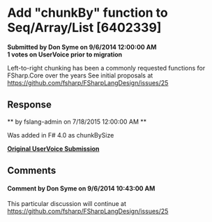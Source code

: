 # Add "chunkBy" function to Seq/Array/List [6402339] #

**Submitted by Don Syme on 9/6/2014 12:00:00 AM**  
**1 votes on UserVoice prior to migration**  

Left-to-right chunking has been a commonly requested functions for FSharp.Core over the years
See initial proposals at
https://github.com/fsharp/FSharpLangDesign/issues/25



## Response ##
** by fslang-admin on 7/18/2015 12:00:00 AM **

Was added in F# 4.0 as chunkBySize


**[Original UserVoice Submission](https://fslang.uservoice.com/forums/245727-f-language/suggestions/6402339)**


## Comments ##


#### Comment by Don Syme on 9/6/2014 10:43:00 AM ####
This particular discussion will continue at https://github.com/fsharp/FSharpLangDesign/issues/25

